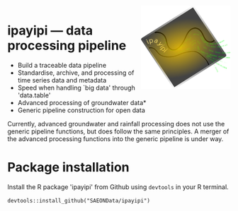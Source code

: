 <img align="right" width="40%" height="40%" src="https://github.com/SAEONData/ipayipi/blob/master/img/ipayipi_120.png">

# ipayipi — data processing pipeline

- Build a traceable data pipeline
- Standardise, archive, and processing of time series data and metadata
- Speed when handling `big data' through
'data.table'
- Advanced processing of groundwater data*
- Generic pipeline construction for open data

Currently, advanced groundwater and rainfall processing does not use the generic pipeline functions, but does follow the same principles. A merger of the advanced processing functions into the generic pipeline is under way.

# Package installation

Install the R package 'ipayipi' from Github using `devtools` in your R terminal.

```
devtools::install_github("SAEONData/ipayipi")
```
